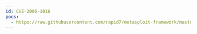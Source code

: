 ```yaml
---
id: CVE-2006-1016
pocs:
  - https://raw.githubusercontent.com/rapid7/metasploit-framework/master/modules/exploits/windows/browser/ie_iscomponentinstalled.rb
---
```

